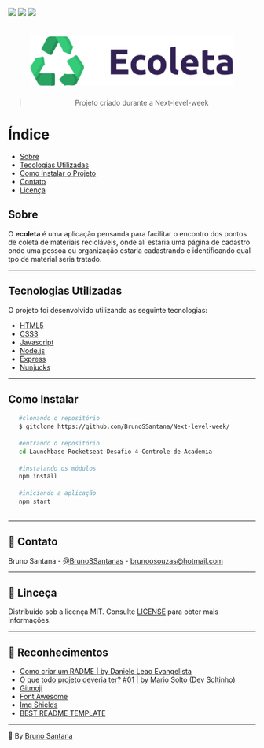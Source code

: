 ![](https://img.shields.io/badge/license-MIT-brightgreen?style=flat-square)
![](https://img.shields.io/badge/by-BrunoSSantana-brightgreen?style=flat-square)
[![](https://img.shields.io/badge/-LinkedIn-black.svg?style=flat-square&logo=linkedin&colorB=555)](https://www.linkedin.com/in/bruno-santanas/)
<h1 align="center"><img src="./Public/assets/logo.svg" height="100"/></h1>


<blockquote align="center">  Projeto criado durante a Next-level-week</blockquote>

# Índice
* [Sobre](#-sobre)
* [Tecologias Utilizadas](#-tecnologias-utilizadas)
* [Como Instalar o Projeto](#-como-instalar-o-projeto)
* [Contato](#-contato)
* [Licença](#-licensa)

## Sobre

O **ecoleta** é uma aplicação pensanda para facilitar o encontro dos pontos de coleta de materiais recicláveis, onde alí estaria uma página de cadastro onde uma pessoa ou organização estaria cadastrando e identificando qual tpo de material seria tratado.

---
## Tecnologias Utilizadas
O projeto foi desenvolvido utilizando as seguinte tecnologias:
 - [HTML5](https://developer.mozilla.org/pt-BR/docs/Web/HTML/HTML5)
 - [CSS3](https://www.w3schools.com/css/)
 - [Javascript](https://developer.mozilla.org/pt-BR/docs/Aprender/JavaScript)
 - [Node.js](https://nodejs.org/)
 - [Express](https://expressjs.com/)
 - [Nunjucks](https://mozilla.github.io/nunjucks/)
---
## Como Instalar
 ```bash
    #clonando o repositório
    $ gitclone https://github.com/BrunoSSantana/Next-level-week/
    
    #entrando o repositório
    cd Launchbase-Rocketseat-Desafio-4-Controle-de-Academia
    
    #instalando os módulos
    npm install
    
    #iniciando a aplicação
    npm start
    
 ```
---
 ## :speech_balloon: Contato
 
 Bruno Santana - [@BrunoSSantanas](https://twitter.com/BrunoSSantanas) - [brunoosouzas@hotmail.com](mailto:m.bluth@example.com)
 
 ---
 ## :page_facing_up: Linceça
 
 Distribuído sob a licença MIT. Consulte [LICENSE](https://opensource.org/licenses/MIT) para obter mais informações.
 
 ---
 ## :green_heart: Reconhecimentos
 
- [Como criar um RADME | by Daniele Leao Evangelista](https://www.youtube.com/watch?v=Gcb60rPbnKA&t=554s)
- [O que todo projeto deveria ter? #01 | by Mario Solto (Dev Soltinho)](https://www.youtube.com/watch?v=yMRSDdifGW8&t=1107s)
- [Gitmoji](https://gitmoji.carloscuesta.me/)
- [Font Awesome](https://fontawesome.com)
- [Img Shields](https://shields.io)
- [BEST README TEMPLATE](https://github.com/othneildrew/Best-README-Template)

---

:triangular_flag_on_post: By [Bruno Santana](https://github.com/BrunoSSantana)
